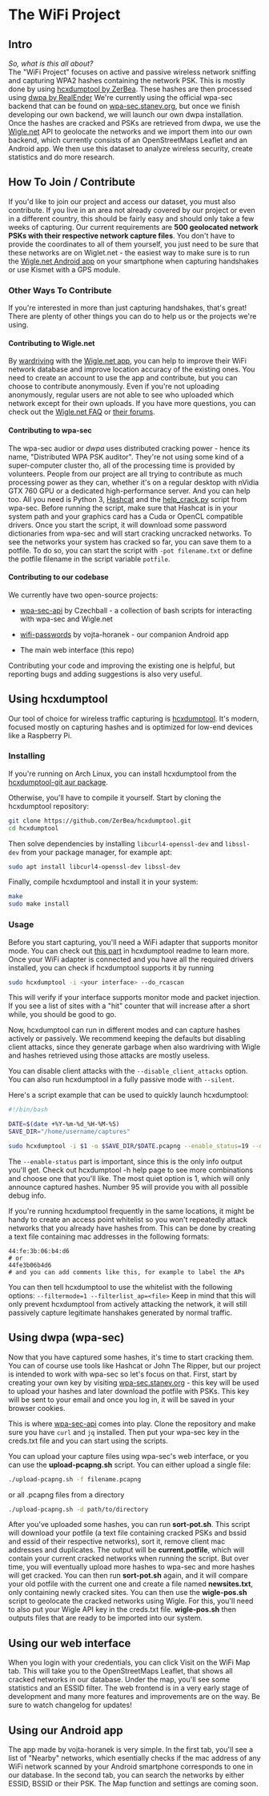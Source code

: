 # The WiFi Project

## Intro
*So, what is this all about?*  
The "WiFi Project" focuses on active and passive wireless network sniffing and capturing WPA2 hashes containing the network PSK. This is mostly done by using [hcxdumptool by ZerBea](https://github.com/ZerBea/hcxdumptool). These hashes are then processed using [dwpa by RealEnder](https://github.com/RealEnder/dwpa) We're currently using the official wpa-sec backend that can be found on [wpa-sec.stanev.org](https://wpa-sec.stanev.org/), but once we finish developing our own backend, we will launch our own dwpa installation. Once the hashes are cracked and PSKs are retrieved from dwpa, we use the [Wigle.net](https://wigle.net/) API to geolocate the networks and we import them into our own backend, which currently consists of an OpenStreetMaps Leaflet and an Android app. We then use this dataset to analyze wireless security, create statistics and do more research.

## How To Join / Contribute
If you'd like to join our project and access our dataset, you must also contribute. If you live in an area not already covered by our project or even in a different country, this should be fairly easy and should only take a few weeks of capturing. Our current requirements are **500 geolocated network PSKs with their respective network capture files**. You don't have to provide the coordinates to all of them yourself, you just need to be sure that these networks are on Wiglet.net - the easiest way to make sure is to run the [Wigle.net Android app](https://play.google.com/store/apps/details?id=net.wigle.wigleandroid) on your smartphone when capturing handshakes or use Kismet with a GPS module.

### Other Ways To Contribute
If you're interested in more than just capturing handshakes, that's great! There are plenty of other things you can do to help us or the projects we're using.

#### Contributing to Wigle.net 
By [wardriving](https://en.wikipedia.org/wiki/Wardriving) with the [Wigle.net app](https://play.google.com/store/apps/details?id=net.wigle.wigleandroid), you can help to improve their WiFi network database and improve location accuracy of the existing ones. You need to create an account to use the app and contribute, but you can choose to contribute anonymously. Even if you're not uploading anonymously, regular users are not able to see who uploaded which network except for their own uploads. If you have more questions, you can check out the [Wigle.net FAQ](https://wigle.net/faq) or [their forums](https://wigle.net/phpbb/).

#### Contributing to wpa-sec
The wpa-sec audior or *dwpa* uses distributed cracking power - hence its name, "Distributed WPA PSK auditor". They're not using some kind of a super-computer cluster tho, all of the processing time is provided by volunteers. People from our project are all trying to contribute as much processing power as they can, whether it's on a regular desktop with nVidia GTX 760 GPU or a dedicated high-performance server. And you can help too. All you need is Python 3, [Hashcat](https://hashcat.net/hashcat/) and the [help_crack.py](https://wpa-sec.stanev.org/hc/help_crack.py) script from wpa-sec. Before running the script, make sure that Hashcat is in your system path and your graphics card has a Cuda or OpenCL compatible drivers. Once you start the script, it will download some password dictionaries from wpa-sec and will start cracking uncracked networks. To see the networks your system has cracked so far, you can save them to a potfile. To do so, you can start the script with `-pot filename.txt` or define the potfile filename in the script variable `potfile`.

#### Contributing to our codebase
We currently have two open-source projects:

* [wpa-sec-api](https://github.com/Czechball/wpa-sec-api) by Czechball - a collection of bash scripts for interacting with wpa-sec and Wigle.net

* [wifi-passwords](https://gitlab.com/vojta-horanek/wifi-passwords) by vojta-horanek - our companion Android app

* The main web interface (this repo)

Contributing your code and improving the existing one is helpful, but reporting bugs and adding suggestions is also very useful.

## Using hcxdumptool
Our tool of choice for wireless traffic capturing is [hcxdumptool](https://github.com/ZerBea/hcxdumptool). It's modern, focused mostly on capturing hashes and is optimized for low-end devices like a Raspberry Pi.
### Installing
If you're running on Arch Linux, you can install hcxdumptool from the [hcxdumptool-git aur package](https://aur.archlinux.org/packages/hcxdumptool-git).  

Otherwise, you'll have to compile it yourself. Start by cloning the hcxdumptool repository:

```sh
git clone https://github.com/ZerBea/hcxdumptool.git
cd hcxdumptool
```
Then solve dependencies by installing `libcurl4-openssl-dev` and `libssl-dev` from your package manager, for example apt:

```sh
sudo apt install libcurl4-openssl-dev libssl-dev
```
Finally, compile hcxdumptool and install it in your system:

```sh
make
sudo make install
```
### Usage
Before you start capturing, you'll need a WiFi adapter that supports monitor mode. You can check out [this part](https://github.com/ZerBea/hcxdumptool#adapters) in hcxdumptool readme to learn more.  
Once your WiFi adapter is connected and you have all the required drivers installed, you can check if hcxdumptool supports it by running
```sh
sudo hcxdumptool -i <your interface> --do_rcascan
```
This will verify if your interface supports monitor mode and packet injection. If you see a list of sites with a "hit" counter that will increase after a short while, you should be good to go.  

Now, hcxdumptool can run in different modes and can capture hashes actively or passively. We recommend keeping the defaults but disabling client attacks, since they generate garbage when also wardriving with Wigle and hashes retrieved using those attacks are mostly useless.

You can disable client attacks with the ``--disable_client_attacks`` option. You can also run hcxdumptool in a fully passive mode with ``--silent``.

Here's a script example that can be used to quickly launch hcxdumptool:
```sh
#!/bin/bash

DATE=$(date +%Y-%m-%d_%H-%M-%S)
SAVE_DIR="/home/username/captures"

sudo hcxdumptool -i $1 -o $SAVE_DIR/$DATE.pcapng --enable_status=19 --disable_client_attacks
```

The `--enable-status` part is important, since this is the only info output you'll get. Check out hcxdumptool -h help page to see more combinations and choose one that you'll like. The most quiet option is 1, which will only announce captured hashes. Number 95 will provide you with all possible debug info.  

If you're running hcxdumptool frequently in the same locations, it might be handy to create an access point whitelist so you won't repeatedly attack networks that you already have hashes from. This can be done by creating a text file containing mac addresses in the following formats:
```
44:fe:3b:06:b4:d6
# or
44fe3b06b4d6
# and you can add comments like this, for example to label the APs
```
You can then tell hcxdumptool to use the whitelist with the following options:
``--filtermode=1 --filterlist_ap=<file>``
Keep in mind that this will only prevent hcxdumptool from actively attacking the network, it will still passively capture legitimate hanshakes generated by normal traffic.
## Using dwpa (wpa-sec)
Now that you have captured some hashes, it's time to start cracking them. You can of course use tools like Hashcat or John The Ripper, but our project is intended to work with wpa-sec so let's focus on that. First, start by creating your own key by visiting [wpa-sec.stanev.org](https://wpa-sec.stanev.org/) - this key will be used to upload your hashes and later download the potfile with PSKs. This key will be sent to your email and once you log in, it will be saved in your browser cookies.

This is where [wpa-sec-api](https://github.com/Czechball/wpa-sec-api) comes into play. Clone the repository and make sure you have `curl` and `jq` installed. Then put your wpa-sec key in the creds.txt file and you can start using the scripts.

You can upload your capture files using wpa-sec's web interface, or you can use the **upload-pcapng.sh** script. You can either upload a single file:
```sh
./upload-pcapng.sh -f filename.pcapng
```
or all .pcapng files from a directory
```sh
./upload-pcapng.sh -d path/to/directory
```

After you've uploaded some hashes, you can run **sort-pot.sh**. This script will download your potfile (a text file containing cracked PSKs and bssid and essid of their respective networks), sort it, remove client mac addresses and duplicates. The output will be **current.potfile**, which will contain your current cracked networks when running the script. But over time, you will eventually upload more hashes to wpa-sec and more hashes will get cracked. You can then run **sort-pot.sh** again, and it will compare your old potfile with the current one and create a file named **newsites.txt**, only containing newly cracked sites. You can then use the **wigle-pos.sh** script to geolocate the cracked networks using Wigle. For this, you'll need to also put your Wigle API key in the creds.txt file. **wigle-pos.sh** then outputs files that are ready to be imported into our system.

## Using our web interface
When you login with your credentials, you can click Visit on the WiFi Map tab. This will take you to the OpenStreetMaps Leaflet, that shows all cracked networks in our database. Under the map, you'll see some statistics and an ESSID filter. The web frontend is in a very early stage of development and many more features and improvements are on the way. Be sure to watch changelog for updates!

## Using our Android app
The app made by vojta-horanek is very simple. In the first tab, you'll see a list of "Nearby" networks, which esentially checks if the mac address of any WiFi network scanned by your Android smartphone corresponds to one in our database. In the second tab, you can search the networks by either ESSID, BSSID or their PSK. The Map function and settings are coming soon.